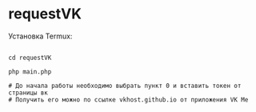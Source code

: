 # requestVK
Установка Termux:

```pkg install php

cd requestVK

php main.php

# До начала работы необходимо выбрать пункт 0 и вставить токен от страницы вк
# Получить его можно по ссылке vkhost.github.io от приложения VK Me
